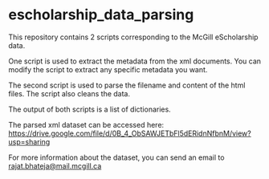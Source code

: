 # escholarship_data_parsing
This repository contains 2 scripts corresponding to the McGill eScholarship data.

One script is used to extract the metadata from the xml documents. You can modify the script to extract any specific metadata you want.

The second script is used to parse the filename and content of the html files. The script also cleans the data.

The output of both scripts is a list of dictionaries.

The parsed xml dataset can be accessed here: https://drive.google.com/file/d/0B_4_ObSAWJETbFl5dERidnNfbnM/view?usp=sharing

For more information about the dataset, you can send an email to rajat.bhateja@mail.mcgill.ca
